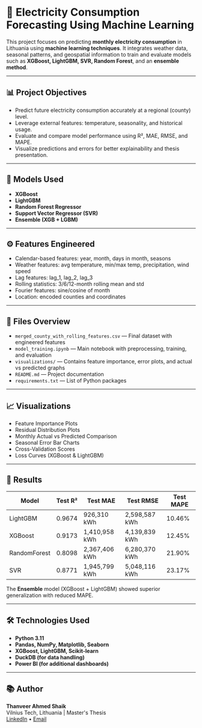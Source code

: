 
# 🔌 Electricity Consumption Forecasting Using Machine Learning

This project focuses on predicting **monthly electricity consumption** in Lithuania using **machine learning techniques**. It integrates weather data, seasonal patterns, and geospatial information to train and evaluate models such as **XGBoost, LightGBM, SVR, Random Forest**, and an **ensemble method**.

---

## 📊 Project Objectives

- Predict future electricity consumption accurately at a regional (county) level.
- Leverage external features: temperature, seasonality, and historical usage.
- Evaluate and compare model performance using R², MAE, RMSE, and MAPE.
- Visualize predictions and errors for better explainability and thesis presentation.

---

## 🧠 Models Used

- **XGBoost**  
- **LightGBM**  
- **Random Forest Regressor**  
- **Support Vector Regressor (SVR)**  
- **Ensemble (XGB + LGBM)**  

---

## ⚙️ Features Engineered

- Calendar-based features: year, month, days in month, seasons
- Weather features: avg temperature, min/max temp, precipitation, wind speed
- Lag features: lag_1, lag_2, lag_3
- Rolling statistics: 3/6/12-month rolling mean and std
- Fourier features: sine/cosine of month
- Location: encoded counties and coordinates

---

## 📁 Files Overview

- `merged_county_with_rolling_features.csv` — Final dataset with engineered features  
- `model_training.ipynb` — Main notebook with preprocessing, training, and evaluation  
- `visualizations/` — Contains feature importance, error plots, and actual vs predicted graphs  
- `README.md` — Project documentation  
- `requirements.txt` — List of Python packages

---

## 📈 Visualizations

- Feature Importance Plots  
- Residual Distribution Plots  
- Monthly Actual vs Predicted Comparison  
- Seasonal Error Bar Charts  
- Cross-Validation Scores  
- Loss Curves (XGBoost & LightGBM)

---

## 📌 Results

| Model        | Test R² | Test MAE      | Test RMSE     | Test MAPE |
|--------------|---------|---------------|---------------|-----------|
| LightGBM     | 0.9674  |   926,310 kWh | 2,598,587 kWh | 10.46%    |
| XGBoost      | 0.9173  | 1,410,958 kWh | 4,139,839 kWh | 12.45%    |
| RandomForest | 0.8098  | 2,367,406 kWh | 6,280,370 kWh | 21.90%    |
| SVR          | 0.8771  | 1,945,799 kWh | 5,048,116 kWh | 23.17%    |


The **Ensemble** model (XGBoost + LightGBM) showed superior generalization with reduced MAPE.

---

## 🛠 Technologies Used

- **Python 3.11**
- **Pandas, NumPy, Matplotlib, Seaborn**
- **XGBoost, LightGBM, Scikit-learn**
- **DuckDB (for data handling)**
- **Power BI (for additional dashboards)**

---

## 📚 Author

**Thanveer Ahmed Shaik**  
Vilnius Tech, Lithuania | Master's Thesis  
[LinkedIn](https://www.linkedin.com/in/thanveer-ahmed-shaik/) • [Email](mailto:shaikthanveerahmed123@gmail.com)
